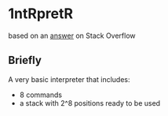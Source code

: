 # 1ntRpretR

based on an [answer](https://stackoverflow.com/questions/6887471/how-would-i-go-about-writing-an-interpreter-in-c) on Stack Overflow

## Briefly

A very basic interpreter that includes:
* 8 commands
* a stack with 2^8 positions ready to be used
